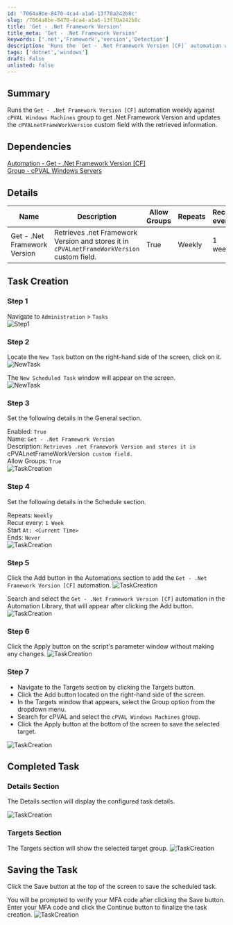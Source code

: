 ```yaml
---
id: '7064a8be-8470-4ca4-a1a6-13f70a242b8c'
slug: /7064a8be-8470-4ca4-a1a6-13f70a242b8c
title: 'Get - .Net Framework Version'
title_meta: 'Get - .Net Framework Version'
keywords: ['.net','Framework','version','Detection']
description: 'Runs the `Get - .Net Framework Version [CF]` automation weekly against `cPVAL Windows Machines` group to get .Net Framework Version and updates the `cPVALnetFrameWorkVersion` custom field with the retrieved information.'
tags: ['dotnet','windows']
draft: False
unlisted: false
---
```


## Summary
Runs the `Get - .Net Framework Version [CF]` automation weekly against `cPVAL Windows Machines` group to get .Net Framework Version and updates the `cPVALnetFrameWorkVersion` custom field with the retrieved information.

## Dependencies
[Automation - Get - .Net Framework Version [CF]](/docs/da0dccbe-ef31-4627-ac10-e242828102e0)  
[ Group - cPVAL Windows Servers](/docs/c73e004e-6a9c-40e4-8e74-babb4b729256)

## Details

| Name       | Description | Allow Groups | Repeats | Recur every | Start At | Ends | Targets | Automations |
| ---------- | ----------- | ------------ | ------- | ----------- | -------- | ---- | ------- | ----------- |
| Get - .Net Framework Version | Retrieves .net Framework Version and stores it in `cPVALnetFrameWorkVersion` custom field.| True | Weekly | 1 week | Current Time | Never | `cPVAL Windows Machines` Group | `Get - .Net Framework Version [CF]` |

## Task Creation

### Step 1

Navigate to `Administration` > `Tasks`  
![Step1](../../../static/img/docs/8bbf34f6-8c05-4776-9f8c-c589944b4042/step1.webp)

### Step 2

Locate the `New Task` button on the right-hand side of the screen, click on it.  
![NewTask](../../../static/img/docs/8bbf34f6-8c05-4776-9f8c-c589944b4042/newtask.webp)

The `New Scheduled Task` window will appear on the screen.  
![NewTask](../../../static/img/docs/8bbf34f6-8c05-4776-9f8c-c589944b4042/newscheduledtask.webp)

### Step 3
Set the following details in the General section.

Enabled: `True`  
Name: `Get - .Net Framework Version`  
Description: `Retrieves .net Framework Version and stores it in `cPVALnetFrameWorkVersion` custom field.`  
Allow Groups: `True`  
![TaskCreation](../../../static/img/docs/7064a8be-8470-4ca4-a1a6-13f70a242b8c/image1.webp)

### Step 4
Set the following details in the Schedule section.

Repeats: `Weekly`  
Recur every: `1 Week`  
Start `At: <Current Time>`  
Ends: `Never`  
![TaskCreation](../../../static/img/docs/7064a8be-8470-4ca4-a1a6-13f70a242b8c/image2.webp)

### Step 5

Click the Add button in the Automations section to add the `Get - .Net Framework Version [CF]` automation.
![TaskCreation](../../../static/img/docs/7064a8be-8470-4ca4-a1a6-13f70a242b8c/image3.webp)

Search and select the `Get - .Net Framework Version [CF]` automation in the Automation Library, that will appear after clicking the Add button.
![TaskCreation](../../../static/img/docs/7064a8be-8470-4ca4-a1a6-13f70a242b8c/image4.webp)

### Step 6
Click the Apply button on the script's parameter window without making any changes.
![TaskCreation](../../../static/img/docs/7064a8be-8470-4ca4-a1a6-13f70a242b8c/image5.webp) 

### Step 7
- Navigate to the Targets section by clicking the Targets button.
- Click the Add button located on the right-hand side of the screen.
- In the Targets window that appears, select the Group option from the dropdown menu.
- Search for cPVAL and select the `cPVAL Windows Machines` group.
- Click the Apply button at the bottom of the screen to save the selected target.

![TaskCreation](../../../static/img/docs/7064a8be-8470-4ca4-a1a6-13f70a242b8c/image6.webp) 

## Completed Task
### Details Section

The Details section will display the configured task details.

![TaskCreation](../../../static/img/docs/7064a8be-8470-4ca4-a1a6-13f70a242b8c/image7.webp) 

### Targets Section
The Targets section will show the selected target group.
![TaskCreation](../../../static/img/docs/7064a8be-8470-4ca4-a1a6-13f70a242b8c/image8.webp) 

## Saving the Task
Click the Save button at the top of the screen to save the scheduled task.

You will be prompted to verify your MFA code after clicking the Save button. Enter your MFA code and click the Continue button to finalize the task creation.
![TaskCreation](../../../static/img/docs/7064a8be-8470-4ca4-a1a6-13f70a242b8c/image9.webp) 